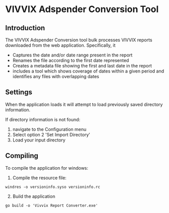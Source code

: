 # VIVVIX Adspender Conversion Tool

## Introduction
The VIVVIX Adspender Conversion tool bulk processes VIVVIX reports downloaded from the web application. Specifically, it
* Captures the date and/or date range present in the report
* Renames the file according to the first date represented
* Creates a metadata file showing the first and last date in the report
* includes a tool which shows coverage of dates within a given period and identifies any files with overlapping dates

## Settings
When the application loads it will attempt to load previously saved directory information.

If directory information is not found:
1. navigate to the Configuration menu
2. Select option 2 'Set Import Directory'
3. Load your input directory

## Compiling 
To compile the application for windows:
1. Compile the resource file:
```
windres -o versioninfo.syso versioninfo.rc
```
2. Build the application
```
go build -o 'Vivvix Report Converter.exe'
```

